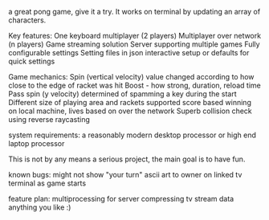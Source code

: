 a great pong game, give it a try. 
It works on terminal by updating
an array of characters.

Key features:
One keyboard multiplayer (2 players)
Multiplayer over network (n players)
Game streaming solution
Server supporting multiple games
Fully configurable settings
Setting files in json
interactive setup or defaults for quick settings 

Game mechanics:
Spin (vertical velocity) value changed according
to how close to the edge of racket was hit
Boost - how strong, duration, reload time
Pass spin (y velocity) determined of spamming
a key during the start
Different size of playing area and rackets supported
score based winning on local machine, lives based on
over the network
Superb collision check using reverse raycasting

system requirements:
a reasonably modern desktop processor
or high end laptop processor

This is not by any means a serious project,
the main goal is to have fun.

known bugs:
might not show "your turn" ascii art to
owner on linked tv terminal as game starts

feature plan:
multiprocessing for server
compressing tv stream data
anything you like :)




